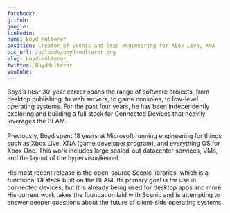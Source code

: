 ```yaml
---
facebook: 
github: 
google: 
linkedin: 
name: Boyd Multerer
position: Creator of Scenic and lead engineering for Xbox Live, XNA
pic_url: /uploads/boyd-multerer.png
slug: boyd-multerer
twitter: BoydMulterer
youtube: 
---
```

<p>Boyd&rsquo;s near 30-year career spans the range of software projects, from desktop publishing, to web servers, to game consoles, to low-level operating systems. For the past four years, he has been independently exploring and building a full stack for Connected Devices that heavily leverages the BEAM.<br />
<br />
Previously, Boyd spent 18 years at Microsoft running engineering for things such as Xbox Live, XNA (game developer program), and everything OS for Xbox One. This work includes large scaled-out datacenter services, VMs, and the layout of the hypervisor/kernel.<br />
<br />
His most recent release is the open-source Scenic libraries, which is a functional UI stack built on the BEAM. Its primary goal is for use in connected devices, but it is already being used for desktop apps and more. His current work takes the foundation laid with Scenic and is attempting to answer deeper questions about the future of client-side operating systems.</p>
